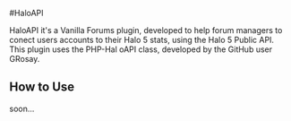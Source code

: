 #HaloAPI

HaloAPI it's a Vanilla Forums plugin, developed to help forum managers to conect users accounts to their Halo 5 stats, using the Halo 5 Public API. This plugin uses the PHP-Hal oAPI class, developed by the GitHub user GRosay.

## How to Use

soon...
